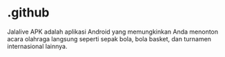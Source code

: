# .github
Jalalive APK adalah aplikasi Android yang memungkinkan Anda menonton acara olahraga langsung seperti sepak bola, bola basket, dan turnamen internasional lainnya.
